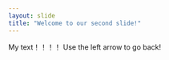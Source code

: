 ```yaml
---
layout: slide
title: "Welcome to our second slide!"
---
```

My text！！！！
Use the left arrow to go back!
